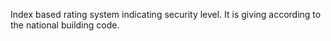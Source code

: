 ﻿Index based rating system indicating security level.
It is giving according to the national building code.